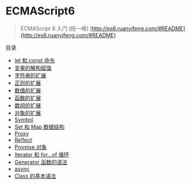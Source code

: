 # ECMAScript6

> ECMAScript 6 入门 (阮一峰) [http://es6.ruanyifeng.com/#README](http://es6.ruanyifeng.com/#README)

目录

- [let 和 const 命令](let_const.md)
- [变量的解构赋值](destructuring.md)
- [字符串的扩展](String.md)
- [正则的扩展](RegExp.md)
- [数值的扩展](Number_Math.md)
- [函数的扩展](Function.md)
- [数组的扩展](数组的扩展.md)
- [对象的扩展](对象的扩展.md)
- [Symbol](Symbol.md)
- [Set 和 Map 数据结构](Set和Map数据结构.md)
- [Proxy](Proxy.md)
- [Reflect](Reflect.md)
- [Promise 对象](Promise.md)
- [Iterator 和 for...of 循环](Iterator.md)
- [Generator 函数的语法](Generator.md)
- [async](async.md)
- [Class 的基本语法](Class.md)